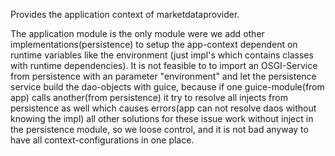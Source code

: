 Provides the application context of marketdataprovider.

The application module is the only module were we add other implementations(persistence) to setup the app-context dependent on runtime variables like the environment
(just impl's which contains classes with runtime dependencies).
It is not feasible to to import an OSGI-Service from persistence with an parameter "environment" and let the persistence service build the dao-objects with guice,
because if one guice-module(from app) calls another(from persistence) it try to resolve all injects from persistence as well which causes errors(app can not resolve daos without knowing the impl)
all other solutions for these issue work without inject in the persistence module, so we loose control, and it is not bad anyway to have all context-configurations in one place.
